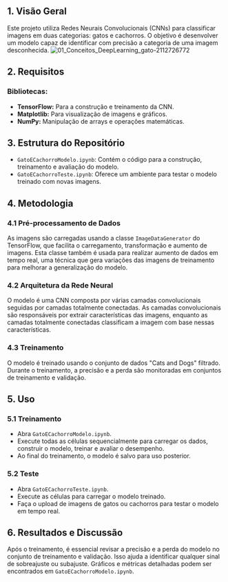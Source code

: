 ## **1. Visão Geral**
Este projeto utiliza Redes Neurais Convolucionais (CNNs) para classificar imagens em duas categorias: gatos e cachorros. O objetivo é desenvolver um modelo capaz de identificar com precisão a categoria de uma imagem desconhecida.
![01_Conceitos_DeepLearning_gato-2112726772](https://github.com/VitorCarvalho67/Cats-And-Dogs/assets/102667323/c5866d13-59ed-442e-9d47-48827d9dc2bc)

## **2. Requisitos**
### **Bibliotecas:**
- **TensorFlow:** Para a construção e treinamento da CNN.
- **Matplotlib:** Para visualização de imagens e gráficos.
- **NumPy:** Manipulação de arrays e operações matemáticas.

## **3. Estrutura do Repositório**
- `GatoECachorroModelo.ipynb`: Contém o código para a construção, treinamento e avaliação do modelo.
- `GatoECachorroTeste.ipynb`: Oferece um ambiente para testar o modelo treinado com novas imagens.

## **4. Metodologia**
### **4.1 Pré-processamento de Dados**
As imagens são carregadas usando a classe `ImageDataGenerator` do TensorFlow, que facilita o carregamento, transformação e aumento de imagens. Esta classe também é usada para realizar aumento de dados em tempo real, uma técnica que gera variações das imagens de treinamento para melhorar a generalização do modelo.

### **4.2 Arquitetura da Rede Neural**
O modelo é uma CNN composta por várias camadas convolucionais seguidas por camadas totalmente conectadas. As camadas convolucionais são responsáveis por extrair características das imagens, enquanto as camadas totalmente conectadas classificam a imagem com base nessas características.

### **4.3 Treinamento**
O modelo é treinado usando o conjunto de dados "Cats and Dogs" filtrado. Durante o treinamento, a precisão e a perda são monitoradas em conjuntos de treinamento e validação.

## **5. Uso**
### **5.1 Treinamento**
- Abra `GatoECachorroModelo.ipynb`.
- Execute todas as células sequencialmente para carregar os dados, construir o modelo, treinar e avaliar o desempenho.
- Ao final do treinamento, o modelo é salvo para uso posterior.

### **5.2 Teste**
- Abra `GatoECachorroTeste.ipynb`.
- Execute as células para carregar o modelo treinado.
- Faça o upload de imagens de gatos ou cachorros para testar o modelo em tempo real.

## **6. Resultados e Discussão**
Após o treinamento, é essencial revisar a precisão e a perda do modelo no conjunto de treinamento e validação. Isso ajuda a identificar qualquer sinal de sobreajuste ou subajuste. Gráficos e métricas detalhadas podem ser encontrados em `GatoECachorroModelo.ipynb`.


